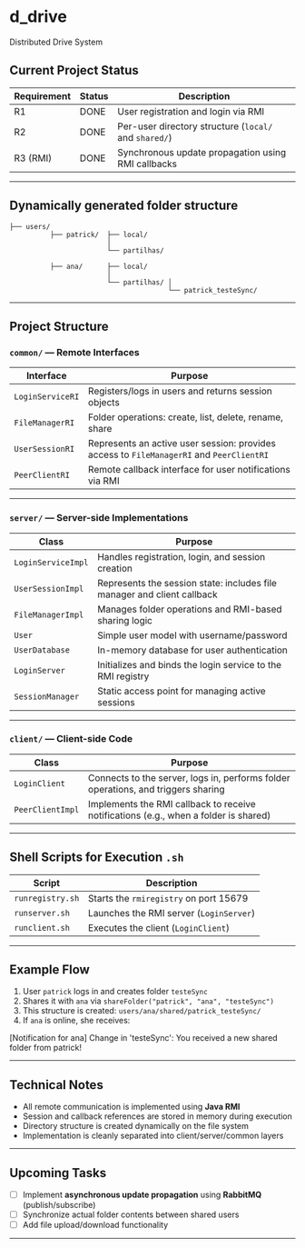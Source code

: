 # d_drive
Distributed Drive System

## Current Project Status

| Requirement | Status | Description                                                   |
|-----------|--------|---------------------------------------------------------------|
| R1 | DONE   | User registration and login via RMI                           |
| R2 | DONE   | Per-user directory structure (`local/` and `shared/`) |
| R3 (RMI) | DONE   | Synchronous update propagation using RMI callbacks  |

---

## Dynamically generated folder structure

    ├── users/
              ├── patrick/  ├── local/
                            │
                            └── partilhas/ 

              ├── ana/      ├── local/
                            │
                            └── partilhas/ │
                                           └── patrick_testeSync/


---

## Project Structure

### `common/` — Remote Interfaces

| Interface         | Purpose |
|------------------|---------|
| `LoginServiceRI` | Registers/logs in users and returns session objects |
| `FileManagerRI`  | Folder operations: create, list, delete, rename, share |
| `UserSessionRI`  | Represents an active user session: provides access to `FileManagerRI` and `PeerClientRI` |
| `PeerClientRI`   | Remote callback interface for user notifications via RMI |

---

### `server/` — Server-side Implementations

| Class                | Purpose |
|----------------------|---------|
| `LoginServiceImpl`   | Handles registration, login, and session creation |
| `UserSessionImpl`    | Represents the session state: includes file manager and client callback |
| `FileManagerImpl`    | Manages folder operations and RMI-based sharing logic |
| `User`               | Simple user model with username/password |
| `UserDatabase`       | In-memory database for user authentication |
| `LoginServer`        | Initializes and binds the login service to the RMI registry |
| `SessionManager`     | Static access point for managing active sessions |

---

### `client/` — Client-side Code

| Class             | Purpose |
|-------------------|---------|
| `LoginClient`     | Connects to the server, logs in, performs folder operations, and triggers sharing |
| `PeerClientImpl`  | Implements the RMI callback to receive notifications (e.g., when a folder is shared) |

---

## Shell Scripts for Execution `.sh`

| Script              | Description |
|---------------------|-------------|
| `runregistry.sh`    | Starts the `rmiregistry` on port 15679 |
| `runserver.sh`      | Launches the RMI server (`LoginServer`) |
| `runclient.sh`      | Executes the client (`LoginClient`) |

---

## Example Flow

1. User `patrick` logs in and creates folder `testeSync`
2. Shares it with `ana` via `shareFolder("patrick", "ana", "testeSync")`
3. This structure is created: `users/ana/shared/patrick_testeSync/`
4. If `ana` is online, she receives:


[Notification for ana] Change in 'testeSync': You received a new shared folder from patrick!

---

## Technical Notes
- All remote communication is implemented using **Java RMI**
- Session and callback references are stored in memory during execution
- Directory structure is created dynamically on the file system
- Implementation is cleanly separated into client/server/common layers

---

## Upcoming Tasks

- [ ] Implement **asynchronous update propagation** using **RabbitMQ** (publish/subscribe)
- [ ] Synchronize actual folder contents between shared users
- [ ] Add file upload/download functionality
---
